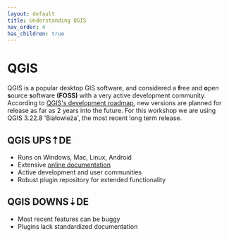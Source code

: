 ```yaml
---
layout: default
title: Understanding QGIS
nav_order: 4
has_children: true
---
```


# QGIS
QGIS is a popular desktop GIS software, and considered a **f**ree and **o**pen **s**ource **s**oftware **(FOSS)** with a very active development community. According to [QGIS's development roadmap](https://www.qgis.org/en/site/getinvolved/development/roadmap.html), new versions are planned for release as far as 2 years into the future. For this workshop we are using QGIS 3.22.8 'Białowieża', the most recent long term release.

## QGIS UPS⇡DE
- Runs on Windows, Mac, Linux, Android
- Extensive [online documentation](https://docs.qgis.org/3.22/en/docs/training_manual/index.html)
- Active development and user communities
- Robust plugin repository for extended functionality

## QGIS DOWNS⇣DE
- Most recent features can be buggy
- Plugins lack standardized documentation